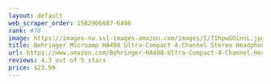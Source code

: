 ```yaml
---
layout: default 
﻿web_scraper_order: 1582906687-6496
rank: #78
image: https://images-na.ssl-images-amazon.com/images/I/71hpwGOinnL.jpg
title: Behringer Microamp HA400 Ultra-Compact 4-Channel Stereo Headphone Amplifier
url: https://www.amazon.com/Behringer-HA400-Ultra-Compact-4-Channel-Headphone/dp/B000KIPT30/ref=zg_mw_musical-instruments_78?_encoding=UTF8&psc=1&refRID=RA0A6WJ8XR76W6MNNJHV
reviews: 4.3 out of 5 stars
price: $23.99 
---
```

